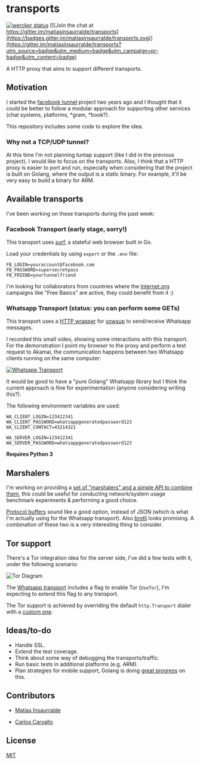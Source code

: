 # transports

[![wercker status](https://app.wercker.com/status/8e1b0669d07cb25706624d2c2e7619e6/s/master "wercker status")](https://app.wercker.com/project/bykey/8e1b0669d07cb25706624d2c2e7619e6)
[![Join the chat at https://gitter.im/matiasinsaurralde/transports](https://badges.gitter.im/matiasinsaurralde/transports.svg)](https://gitter.im/matiasinsaurralde/transports?utm_source=badge&utm_medium=badge&utm_campaign=pr-badge&utm_content=badge)

A HTTP proxy that aims to support different transports.

## Motivation

I started the [facebook tunnel](https://github.com/matiasinsaurralde/facebook-tunnel) project two years ago and I thought that it could be better to follow a modular approach for supporting other services (chat systems, platforms, *gram, *book?).

This repository includes some code to explore the idea.

### Why not a TCP/UDP tunnel?

At this time I'm not planning tuntap support (like I did in the previous project). I would like to focus on the transports. Also, I think that a HTTP proxy is easier to port and run, especially when considering that the project is built on Golang, where the output is a static binary. For example, it'll be very easy to build a binary for ARM.

## Available transports

I've been working on these transports during the past week:

### Facebook Transport (early stage, sorry!)

This transport uses [surf](https://github.com/headzoo/surf), a stateful web browser built in Go.

Load your credentials by using ```export``` or the ```.env``` file:

```
FB_LOGIN=youraccount@facebook.com
FB_PASSWORD=supersecretpass
FB_FRIEND=yourtunnelfriend
```

I'm looking for collaborators from countries where the [Internet.org](https://info.internet.org/en/) campaigns like "Free Basics" are active, they could benefit from it :)

### Whatsapp Transport (status: you can perform some GETs)

This transport uses a [HTTP wrapper](https://github.com/matiasinsaurralde/yowsup-http-wrapper) for [yowsup](https://github.com/tgalal/yowsup) to send/receive Whatsapp messages.

I recorded this small video, showing some interactions with this transport. For the demonstration I point my browser to the proxy and perform a test request to Akamai, the communication happens between two Whatsapp clients running on the same computer:

[![Whatsapp Transport](https://img.youtube.com/vi/5KhS7fueK9k/0.jpg)](http://bit.ly/1TTu9wo)

It would be good to have a "pure Golang" Whatsapp library but I think the current approach is fine for experimentation (anyone considering writing this?).

The following environment variables are used:

```
WA_CLIENT_LOGIN=123412341
WA_CLIENT_PASSWORD=whatsappgeneratedpassword123
WA_CLIENT_CONTACT=43214321

WA_SERVER_LOGIN=123412341
WA_SERVER_PASSWORD=whatsappgeneratedpassword123
```

**Requires Python 3**

## Marshalers

I'm working on providing a [set of "marshalers" and a simple API to combine them](https://github.com/matiasinsaurralde/transports/tree/master/marshalers), this could be useful for conducting network/system usage benchmark experiments & performing a good choice.

[Protocol buffers](https://github.com/google/protobuf) sound like a good option, instead of JSON (which is what I'm actually using for the Whatsapp transport). Also [brotli](https://github.com/google/brotli) looks promising. A combination of these two is a very interesting thing to consider.

## Tor support

There's a Tor integration idea for the server side, I've did a few tests with it, under the following scenario:

![Tor Diagram](docs/tor_diagram.png)

The [Whatsapp transport](https://github.com/matiasinsaurralde/transports/blob/master/transport_whatsapp.go) includes a flag to enable Tor (```UseTor```), I'm expecting to extend this flag to any transport.

The Tor support is achieved by overriding the default ```http.Transport``` dialer with a [custom one](https://github.com/matiasinsaurralde/transports/blob/master/transport.go#L24).

## Ideas/to-do

* Handle SSL.
* Extend the test coverage.
* Think about some way of debugging the transports/traffic.
* Run basic tests in additional platforms (e.g. ARM).
* Plan strategies for mobile support, Golang is doing [great progress](https://github.com/golang/go/wiki/Mobile) on this.

## Contributors

* [Matias Insaurralde](https://github.com/matiasinsaurralde)

* [Carlos Carvallo](https://github.com/carloscarvallo)

## License

[MIT](https://github.com/matiasinsaurralde/transports/blob/master/LICENSE)
